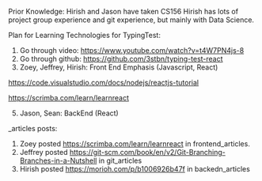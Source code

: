 Prior Knowledge: Hirish and Jason have taken CS156
Hirish has lots of project group experience and git experience, but mainly with Data Science.


Plan for Learning Technologies for TypingTest:
1. Go through video: https://www.youtube.com/watch?v=t4W7PN4js-8
2. Go through github: https://github.com/3stbn/typing-test-react
3. Zoey, Jeffrey, Hirish: Front End Emphasis (Javascript, React)

https://code.visualstudio.com/docs/nodejs/reactjs-tutorial

https://scrimba.com/learn/learnreact

5. Jason, Sean: BackEnd (React)

\_articles posts:
1. Zoey posted https://scrimba.com/learn/learnreact in frontend_articles.
2. Jeffrey posted https://git-scm.com/book/en/v2/Git-Branching-Branches-in-a-Nutshell in git_articles
3. Hirish posted https://morioh.com/p/b1006926b47f in backedn_articles
